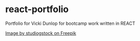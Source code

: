 # react-portfolio
Portfolio for Vicki Dunlop for bootcamp work written in REACT

<a href="https://www.freepik.com/free-vector/landscape-man-canoe-river_41979341.htm#fromView=search&page=1&position=4&uuid=17b3f1fc-2cd8-4ebe-ade1-193818be30d2">Image by studiogstock on Freepik</a>